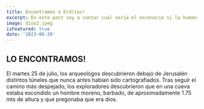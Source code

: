 ```yaml
---
title: Encontramos a D(d)ios!
excerpt: En este post voy a contar cual sería el escenario si la humanidad encontrara a D(d)ios!
image: dios2.jpeg
isFeatured: true
date: '2023-06-20'
---
```


## LO ENCONTRAMOS!

El martes 25 de julio, los arqueológos descubrieron debajo de Jerusalén distintos túneles que nunca antes habían sido cartografiados. Tras seguir el camino más despejado, los exploradores descubrieron que en una cueva estaba escondido un hombre moreno, barbado, de aproximadamente 1.75 mts de altura y que pregonaba que era dios.